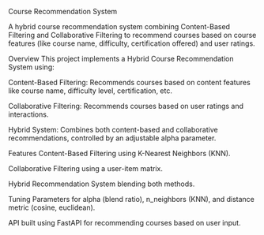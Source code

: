 Course Recommendation System


A hybrid course recommendation system combining Content-Based Filtering and Collaborative Filtering to recommend courses based on course features (like course name, difficulty, certification offered) and user ratings.

Overview
This project implements a Hybrid Course Recommendation System using:

Content-Based Filtering: Recommends courses based on content features like course name, difficulty level, certification, etc.

Collaborative Filtering: Recommends courses based on user ratings and interactions.

Hybrid System: Combines both content-based and collaborative recommendations, controlled by an adjustable alpha parameter.

Features
Content-Based Filtering using K-Nearest Neighbors (KNN).

Collaborative Filtering using a user-item matrix.

Hybrid Recommendation System blending both methods.

Tuning Parameters for alpha (blend ratio), n_neighbors (KNN), and distance metric (cosine, euclidean).

API built using FastAPI for recommending courses based on user input.
